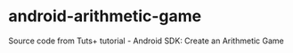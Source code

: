 android-arithmetic-game
=======================

Source code from Tuts+ tutorial - Android SDK: Create an Arithmetic Game
